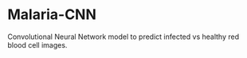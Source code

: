 # Malaria-CNN
Convolutional Neural Network model to predict infected vs healthy red blood cell images.


